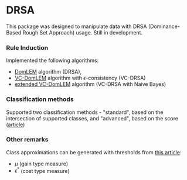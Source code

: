 # DRSA

This package was designed to manipulate data with DRSA (Dominance-Based Rough Set Approach) usage. Still in development.

### Rule Induction

Implemented the following algorithms:

- [DomLEM](https://link.springer.com/chapter/10.1007/3-540-45554-X_37) algorithm (DRSA),
- [VC-DomLEM](https://www.sciencedirect.com/science/article/abs/pii/S0020025510005359) algorithm with $\epsilon$-consistency (VC-DRSA)
- [extended VC-DomLEM](https://www.sciencedirect.com/science/article/pii/S0377221723007440) algorithm (VC-DRSA with Naive Bayes)

### Classification methods

Supported two classification methods - "standard", based on the intersection of supported classes, and "advanced", based on the score ([article](https://www.sciencedirect.com/science/article/pii/S0377221706001391))

### Other remarks

Class approximations can be generated with thresholds from [this article](https://www.sciencedirect.com/science/article/abs/pii/S0020025510005359):

- $\mu$ (gain type measure)
- $\epsilon^*$ (cost type measure)
